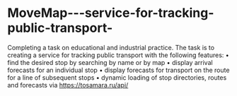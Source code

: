 # MoveMap---service-for-tracking-public-transport-
Completing a task on educational and industrial practice. The task is to creating a service for tracking public transport with the following features: 
• find the desired stop by searching by name or by map
• display arrival forecasts for an individual stop
• display forecasts for transport on the route for a line of subsequent stops
• dynamic loading of stop directories, routes and forecasts via https://tosamara.ru/api/


